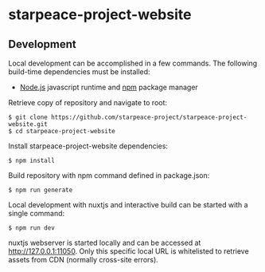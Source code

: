 # starpeace-project-website
## Development

Local development can be accomplished in a few commands. The following build-time dependencies must be installed:

* [Node.js](https://nodejs.org/en/) javascript runtime and [npm](https://www.npmjs.com/get-npm) package manager

Retrieve copy of repository and navigate to root:

```
$ git clone https://github.com/starpeace-project/starpeace-project-website.git
$ cd starpeace-project-website
```

Install starpeace-project-website dependencies:

```
$ npm install
```

Build repository with npm command defined in package.json:

```
$ npm run generate
```

Local development with nuxtjs and interactive build can be started with a single command:

```
$ npm run dev
```

nuxtjs webserver is started locally and can be accessed at http://127.0.0.1:11050. Only this specific local URL is whitelisted to retrieve assets from CDN (normally cross-site errors).
